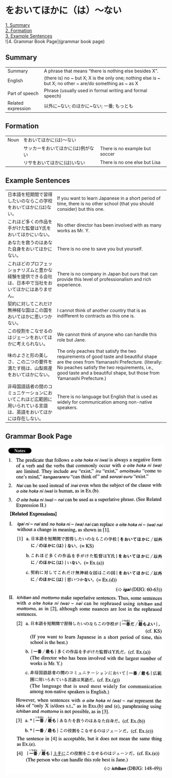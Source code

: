 # をおいてほかに（は）～ない

[1. Summary](#summary)<br>
[2. Formation](#formation)<br>
[3. Example Sentences](#example-sentences)<br>
![4. Grammar Book Page](grammar book page)<br>


## Summary

<table><tr>   <td>Summary</td>   <td>A phrase that means “there is nothing else besides X”.</td></tr><tr>   <td>English</td>   <td>(there is) no ~ but X; X is the only one; nothing else is ~ but X; no other ~ are/do something as ~ as X</td></tr><tr>   <td>Part of speech</td>   <td>Phrase (usually used in formal writing and formal speech)</td></tr><tr>   <td>Related expression</td>   <td>以外に~ない; のほかに~ない; 一番; もっとも</td></tr></table>

## Formation

<table class="table"><tbody><tr class="tr head"><td class="td"><span class="bold">Noun</span></td><td class="td"><span class="concept">をおいてほかに</span><span>(</span><span class="concept">は</span><span>)～</span><span class="concept">ない</span></td><td class="td"></td></tr><tr class="tr"><td class="td"></td><td class="td"><span>サッカー</span><span class="concept">をおいてほかに</span><span>(</span><span class="concept">は</span><span>)例が</span><span class="concept">ない</span></td><td class="td"><span>There is no example but soccer</span></td></tr><tr class="tr"><td class="td"></td><td class="td"><span>リサ</span><span class="concept">をおいてほかに</span><span>(</span><span class="concept">は</span><span>)い</span><span class="concept">ない</span></td><td class="td"><span>There is no one else but Lisa</span></td></tr></tbody></table>

## Example Sentences

<table><tr>   <td>日本語を短期間で習得したいのならこの学校をおいてほかに(は)ない。</td>   <td>If you want to learn Japanese in a short period of time, there is no other school (that you should consider) but this one.</td></tr><tr>   <td>これほど多くの作品を手がけた監督はY氏をおいてほかにいない。</td>   <td>No other director has been involved with as many works as Mr. Y.</td></tr><tr>   <td>あなたを救うのはあなた自身をおいてほかにない。</td>   <td>There is no one to save you but yourself.</td></tr><tr>   <td>これほどのプロフェッショナリズムと豊かな経験を提供できる会社は、日本中で当社をおいてほかにはありません。</td>   <td>There is no company in Japan but ours that can provide this level of professionalism and rich experience.</td></tr><tr>   <td>契約に対してこれだけ無神経な国はこの国をおいてほかに思いつかない。</td>   <td>I cannot think of another country that is as indifferent to contracts as this one is.</td></tr><tr>   <td>この役割をこなせるのはジェーンをおいてほかに考えられない。</td>   <td>We cannot think of anyone who can handle this role but Jane.</td></tr><tr>   <td>味のよさと形の美しさ、この二つの要件を満たす桃は、山梨県産をおいてほかにない。</td>   <td>The only peaches that satisfy the two requirements of good taste and beautiful shape are the ones from Yamanashi Prefecture. (literally: No peaches satisfy the two requirements, i.e., good taste and a beautiful shape, but those from Yamanashi Prefecture.)</td></tr><tr>   <td>非母国語話者の間のコミュニケーションにおいてこれほど広範囲に用いられている言語は、英語をおいてほかには存在しない。</td>   <td>There is no language but English that is used as widely for communication among non-native speakers.</td></tr></table>

## Grammar Book Page

![](../img/Advancedをおいてほかに(は)～ない.png)

